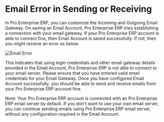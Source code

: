 <!-- add-breadcrumbs -->
# Email Error in Sending or Receiving

In Pro Enterprise ERP, you can customize the Incoming and Outgoing Email Gateway. On saving an Email Account, Pro Enterprise ERP tries establishing a connection with your email gateway. If your Pro Enterprise ERP account is able to connect fine, then Email Account is saved successfully. If not, then you might receive an error as below.  

<img class="screenshot" alt="Email Error" src="/docs/assets/img/articles/email-error.png">

This indicates that using login credentials and other email gateway details provided in the Email Account, Pro Enterprise ERP is not able to connect to your email server. Please ensure that you have entered valid email credentials for your Email Gateway. Once you have configured Email Account successfully, you should be able to send and receive emails from your Pro Enterprise ERP account fine.

Note: Your Pro Enterprise ERP account is connected with an Pro Enterprise ERP email server by default. If you don't want to use your own email server, you can continue sending emails using Pro Enterprise ERP email server, without any configuration required in the Email Account.